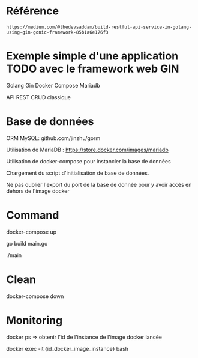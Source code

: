 Référence
===
`https://medium.com/@thedevsaddam/build-restful-api-service-in-golang-using-gin-gonic-framework-85b1a6e176f3`

Exemple simple d'une application TODO avec le framework web GIN
===

Golang Gin Docker Compose Mariadb

API REST CRUD classique

Base de données
==
ORM MySQL: github.com/jinzhu/gorm

Utilisation de MariaDB : https://store.docker.com/images/mariadb

Utilisation de docker-compose pour instancier la base de données

Chargement du script d'initialisation de base de données.

Ne pas oublier l'export du port de la base de donnée pour y avoir accès en dehors de l'image docker 

Command
==
docker-compose up

go build main.go

./main

Clean
==
docker-compose down

Monitoring
==
docker ps 
=> obtenir l'id de l'instance de l'image docker lancée

docker exec -it {id_docker_image_instance} bash
